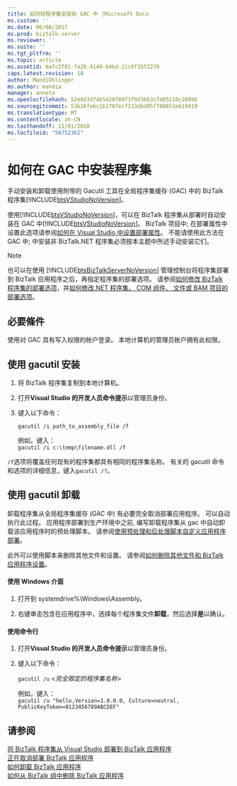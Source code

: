 ```yaml
---
title: 如何将程序集安装到 GAC 中 |Microsoft Docs
ms.custom: ''
ms.date: 06/08/2017
ms.prod: biztalk-server
ms.reviewer: ''
ms.suite: ''
ms.tgt_pltfrm: ''
ms.topic: article
ms.assetid: 6afc2f81-fa28-4144-b4bd-21c8f35f2270
caps.latest.revision: 18
author: MandiOhlinger
ms.author: mandia
manager: anneta
ms.openlocfilehash: 52e843d74b5420f8973f9d3663cfd05210c26996
ms.sourcegitcommit: 53b16fe6c1b1707ecf233dbd05f780653eb19419
ms.translationtype: MT
ms.contentlocale: zh-CN
ms.lasthandoff: 11/01/2018
ms.locfileid: "50752362"
---
```

# <a name="how-to-install-an-assembly-in-the-gac"></a>如何在 GAC 中安装程序集
手动安装和卸载使用附带的 Gacutil 工具在全局程序集缓存 (GAC) 中的 BizTalk 程序集[!INCLUDE[btsVStudioNoVersion](../includes/btsvstudionoversion-md.md)]。  
  
 使用[!INCLUDE[btsVStudioNoVersion](../includes/btsvstudionoversion-md.md)]，可以在 BizTalk 程序集从部署时自动安装在 GAC 中[!INCLUDE[btsVStudioNoVersion](../includes/btsvstudionoversion-md.md)]。 BizTalk 项目中; 在部署属性中设置此选项请参阅[如何在 Visual Studio 中设置部署属性](../core/how-to-set-deployment-properties-in-visual-studio.md)。 不能请使用此方法在 GAC 中; 中安装非 BizTalk.NET 程序集必须按本主题中所述手动安装它们。  
  
> [!NOTE]
>  也可以在使用 [!INCLUDE[btsBizTalkServerNoVersion](../includes/btsbiztalkservernoversion-md.md)] 管理控制台将程序集部署到 BizTalk 应用程序之后，再指定程序集的部署选项。 请参阅[如何修改 BizTalk 程序集的部署选项](../core/how-to-modify-the-deployment-options-of-a-biztalk-assembly.md)，并[如何修改.NET 程序集、 COM 组件、 文件或 BAM 项目的部署选项](../core/modify-deployment-options-of-net-assembly-com-component-file-bam-artifact.md)。  
  
## <a name="prerequisites"></a>必要條件  
使用对 GAC 具有写入权限的帐户登录。 本地计算机的管理员帐户拥有此权限。  

  
## <a name="install-using-gacutil"></a>使用 gacutil 安装
  
1.  将 BizTalk 程序集复制到本地计算机。  
  
2.  打开**Visual Studio 的开发人员命令提示**以管理员身份。  
  
3.  键入以下命令：  
  
     `gacutil /i path_to_assembly_file /f`

    例如，键入：  
    `gacutil /i c:\temp\filename.dll /f`
    
`/f`选项将覆盖任何现有的程序集都具有相同的程序集名称。 有关的 gacutil 命令和选项的详细信息，键入`gacutil /?`。 

## <a name="uninstall-using-gacutil"></a>使用 gacutil 卸载
卸载程序集从全局程序集缓存 (GAC 中) 有必要完全取消部署应用程序。 可以自动执行此过程。 应用程序部署到生产环境中之前, 编写卸载程序集从 gac 中自动卸载该应用程序时的预处理脚本。 请参阅[使用预处理和后处理脚本自定义应用程序部署](../core/using-pre-and-post-processing-scripts-to-customize-application-deployment.md)。  
  
 此外可以使用脚本来删除其他文件和设置。 请参阅[如何删除其他文件和 BizTalk 应用程序设置](../core/how-to-remove-other-files-and-settings-for-a-biztalk-application.md)。  
 
#### <a name="using-the-windows-interface"></a>使用 Windows 介面  
  
1.  打开到 systemdrive%\Windows\Assembly。  
  
2.  右键单击包含在应用程序中，选择每个程序集文件**卸载**，然后选择**是**以确认。  
  
#### <a name="using-the-command-line"></a>使用命令行  
  
1.  打开**Visual Studio 的开发人员命令提示**以管理员身份。 
  
2.  键入以下命令：  
  
     `gacutil /u` \<*完全限定的程序集名称*\>  
  
     例如，键入：  
     `gacutil /u "hello,Version=1.0.0.0, Culture=neutral, PublicKeyToken=0123456789ABCDEF"`
       
## <a name="see-also"></a>请参阅  
 [将 BizTalk 程序集从 Visual Studio 部署到 BizTalk 应用程序](../core/deploying-biztalk-assemblies-from-visual-studio-into-a-biztalk-application.md)  
[正在取消部署 BizTalk 应用程序](../core/undeploying-biztalk-applications.md)   
 [如何卸载 BizTalk 应用程序](../core/how-to-uninstall-a-biztalk-application.md)   
 [如何从 BizTalk 组中删除 BizTalk 应用程序](../core/how-to-delete-a-biztalk-application-from-the-biztalk-group.md)
 

